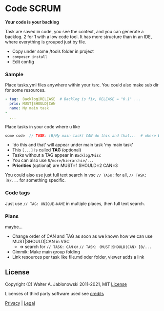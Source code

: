 # Code SCRUM

**Your code is your backlog**

Task are saved in code, you see the context, and you can generate a backlog. 2 for 1 with a low code tool. It has more structure than in an IDE, where everything is grouped just by file.

- Copy under some /tools folder in project
- `composer install`
- Edit config


### Sample

Place tasks.yml files anywhere within your /src. You could also make sub dir for some resources.

```yaml
- tag:  Backlog|RELEASE  # Backlog is fix, RELEASE = "0.1" ...
  prio: MUST|SHOULD|CAN
  name: My main task
- 
  ...
```

Place tasks in your code where u like

```php
some code  // TASK: [B/My main task] CAN do this and that...  # where B is Backlog
```

- 'do this and that' will appear under main task 'my main task'
- This `[...]` is called **TAG** (optional)
- Tasks without a TAG appear in `Backlog/Misc`
- You can also use `B/more/hierarchie/...`
- **Priorities** (optional) are MUST=1 SHOULD=2 CAN=3

You could also use just full text search in vsc `// TASK:` for all, `// TASK: [B/...` for something specific.


### Code tags

Just use `// TAG: UNIQUE-NAME` in multiple places, then full text search.


### Plans

maybe...

- Change order of CAN and TAG as soon as we known how we can use MUST|SHOULD|CAN in VSC
  - => search for `// TASK: CAN` or `// TASK: (MUST|SHOULD|CAN) [B/...`
- Gimmik: Make main group folding
- Link resources per task like file.md oder folder, viewer adds a link


## License

Copyright (C) Walter A. Jablonowski 2011-2021, MIT [License](LICENSE)

Licenses of third party software used see [credits](credits.md)


[Privacy](https://walter-a-jablonowski.github.io/privacy.html) | [Legal](https://walter-a-jablonowski.github.io/imprint.html)
